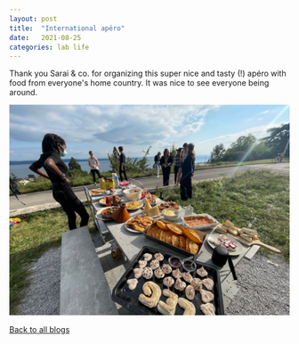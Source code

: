 ```yaml
---
layout: post
title:  "International apéro"
date:   2021-08-25
categories: lab life
---
```


Thank you Sarai & co. for organizing this super nice and tasty (!) apéro with food from everyone's home country. It was nice to see everyone being around.

<div class="layout-blog" markdown="1">
<body>

<script src="https://cdn.jsdelivr.net/npm/jquery@3.5.1/dist/jquery.min.js"></script>
<link rel="stylesheet" href="https://cdn.jsdelivr.net/gh/fancyapps/fancybox@3.5.7/dist/jquery.fancybox.min.css" />
<script src="https://cdn.jsdelivr.net/gh/fancyapps/fancybox@3.5.7/dist/jquery.fancybox.min.js"></script>

<a href="/assets/img/blog_2021-08-25/1.jpeg" data-fancybox="gallery" data-caption="Getting all the food ready and waiting for everyone to join">
	<img src="/assets/img/blog_2021-08-25/1.jpeg" alt="" />
</a>

</body>
</div>

[Back to all blogs](/blog/)
